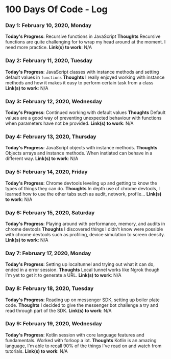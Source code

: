 # 100 Days Of Code - Log

<!-- ### Day 0: February 30, 2016 (Example 2) -->
<!-- ##### (delete me or comment me out) -->

<!-- **Today's Progress**: Fixed CSS, worked on canvas functionality for the app.

**Thoughts**: I really struggled with CSS, but, overall, I feel like I am slowly getting better at it. Canvas is still new for me, but I managed to figure out some basic functionality.

**Link(s) to work**: [Calculator App](http://www.example.com)
 -->

### Day 1: February 10, 2020, Monday

**Today's Progress**: Recursive functions in JavaScript
**Thoughts** Recursive functions are quite challenging for to wrap my head around at the moment. I need more practice.
**Link(s) to work**: N/A

### Day 2: February 11, 2020, Tuesday

**Today's Progress**: JavaScript classes with instance methods and setting default values in `functions`
**Thoughts** I really enjoyed working with instance methods and how it makes it easy to perform certain task from a class
**Link(s) to work**: N/A

### Day 3: February 12, 2020, Wednesday

**Today's Progress**: Continued working with default values
**Thoughts** Default values are a good way of preventing unexpected behaviour with functions when parameters have not be provided.
**Link(s) to work**: N/A

### Day 4: February 13, 2020, Thursday

**Today's Progress**: JavaScript objects with instance methods.
**Thoughts** Objects arrays and instance methods. When instiated can behave in a different way.
**Link(s) to work**: N/A

### Day 5: February 14, 2020, Friday

**Today's Progress**: Chrome devtools leveling up and getting to know the types of things they can do.
**Thoughts** In depth use of chrome devtools, I learned how to use the other tabs such as audit, network, profile...
**Link(s) to work**: N/A

### Day 6: February 15, 2020, Saturday

**Today's Progress**: Playing around with performance, memory, and audits in chrome devtools
**Thoughts** I discovered things I didn't know were possible with chrome devtools such as profiling, device simulation to screen density.
**Link(s) to work**: N/A

### Day 7: February 17, 2020, Monday

**Today's Progress**: Setting up localtunnel and trying out what it can do, ended in a error session.
**Thoughts** Local tunnel works like Ngrok though I'm yet to get it to generate a URL.
**Link(s) to work**: N/A

### Day 8: February 18, 2020, Tuesday

**Today's Progress**: Reading up on messenger SDK, setting up boiler plate code.
**Thoughts** I decided to give the messenger bot challenge a try and read through part of the SDK.
**Link(s) to work**: N/A

### Day 9: February 19, 2020, Wednesday

**Today's Progress**: Kotlin session with core language features and fundamentals. Worked with forloop a lot.
**Thoughts** Kotlin is an amazing language, I'm able to recall 90% of the things I've read on and watch from tutorials.
**Link(s) to work**: N/A
